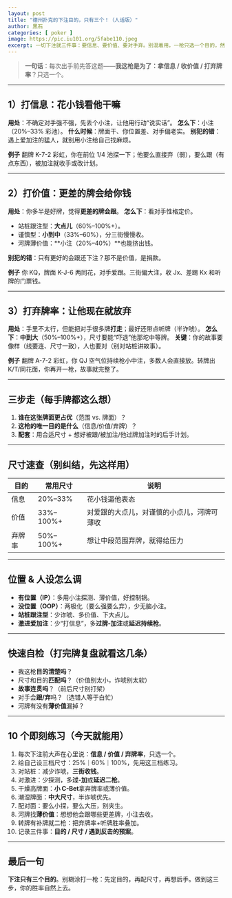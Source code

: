 ```yaml
---
layout: post
title: "德州扑克的下注目的，只有三个！（人话版）"
author: 黑石
categories: [ poker ]
image: https://pic.iu101.org/5fabe110.jpeg
excerpt: 一切下注就三件事：要信息、要价值、要对手弃。别混着用，一枪只选一个目的，然后配合合适的尺寸和后手计划。
---
```


> **一句话**：每次出手前先答这题——**我这枪是为了：拿信息 / 收价值 / 打弃牌率**？只选一个。

---

## 1）打信息：花小钱看他干嘛

**用处**：不确定对手强不强，先丢个小注，让他用行动“说实话”。
**怎么下**：小注（20%–33% 彩池）。
**什么时候**：牌面干、你位置差、对手偏老实。
**别犯的错**：遇上爱加注的猛人，就别用小注给自己找麻烦。

**例子**
翻牌 K-7-2 彩虹，你在前位 1/4 池探一下；他要么直接弃（弱），要么跟（有点东西），被加注就收手或改计划。

---

## 2）打价值：更差的牌会给你钱

**用处**：你多半是好牌，觉得**更差的牌会跟**。
**怎么下**：看对手性格定价。

* 站桩跟注型：**大点儿**（60%–100%+）。
* 谨慎型：**小到中**（33%–60%），分三街慢慢收。
* 河牌薄价值：\*\*小注（20%–40%）\*\*也能挤出钱。

**别犯的错**：只有更好的会跟还下注？那不是价值，是捐款。

**例子**
你 KQ，牌面 K-J-6 两同花，对手爱跟。三街偏大注，收 Jx、差踢 Kx 和听牌的门票钱。

---

## 3）打弃牌率：让他现在就放弃

**用处**：手里不太行，但能把对手很多牌**打走**；最好还带点听牌（半诈唬）。
**怎么下**：**中到大**（50%–100%+），尺寸要能“吓退”他那坨中等牌。
**关键**：你的故事要像样（线要连、尺寸一致），人也要对（别对站桩讲故事）。

**例子**
翻牌 A-7-2 彩虹，你 QJ 空气位持续枪小中注，多数人会直接放。转牌出 K/T/同花面，你再开一枪，故事就完整了。

---

## 三步走（每手牌都这么想）

1. **谁在这张牌面更占优**（范围 vs. 牌面）？
2. **这枪的唯一目的是什么**（信息/价值/弃牌）？
3. **配套**：用合适尺寸 + 想好被跟/被加注/他过牌加注时的后手计划。

---

## 尺寸速查（别纠结，先这样用）

| 目的  | 常用尺寸      | 说明                    |
| --- | --------- | --------------------- |
| 信息  | 20%–33%   | 花小钱逼他表态               |
| 价值  | 33%–100%+ | 对爱跟的大点儿，对谨慎的小点儿，河牌可薄收 |
| 弃牌率 | 50%–100%+ | 想让中段范围弃牌，就得给压力        |

---

## 位置 & 人设怎么调

* **有位置（IP）**：多用小注探测、薄价值，好控制锅。
* **没位置（OOP）**：两极化（要么强要么弃），少无脑小注。
* **站桩跟注型**：少诈唬、多价值、下大点儿。
* **激进爱加注**：少“打信息”，多**过牌-加注**或**延迟持续枪**。

---

## 快速自检（打完牌复盘就看这几条）

* 我这枪**目的清楚吗**？
* 尺寸和目的**匹配吗**？（价值别太小，诈唬别太软）
* **故事连贯吗**？（前后尺寸别打架）
* 对手会**跟/弃**吗？（选错人等于白忙）
* 河牌有没有**薄价值**漏掉？

---

## 10 个即刻练习（今天就能用）

1. 每次下注前大声在心里说：**信息 / 价值 / 弃牌率**，只选一个。
2. 给自己设三档尺寸：25%｜60%｜100%，先用这三档练习。
3. 对站桩：减少诈唬，**三街收钱**。
4. 对激进：少探测，多**过-加**或**延迟二枪**。
5. 干燥高牌面：**小 C-Bet**拿弃牌率或薄价值。
6. 潮湿牌面：**中大尺寸**，半诈唬优先。
7. 配对面：要么小探，要么大压，别夹生。
8. 河牌找**薄价值**：想想他会跟哪些更差牌，小注去收。
9. 转牌有补牌就二枪：把弃牌率+听牌胜率叠加。
10. 记录三件事：**目的 / 尺寸 / 遇到反击的预案**。

---

## 最后一句

**下注只有三个目的**。别糊涂打一枪：先定目的，再配尺寸，再想后手。做到这三步，你的胜率自然上去。
